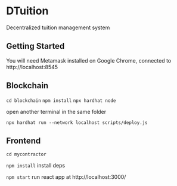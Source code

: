 # DTuition

Decentralized tuition management system

## Getting Started

You will need Metamask installed on Google Chrome, connected to http://localhost:8545

## Blockchain

`cd blockchain`
`npm install`
`npx hardhat node`

open another terminal in the same folder

`npx hardhat run --network localhost scripts/deploy.js `


## Frontend

`cd mycontractor`

`npm install` install deps

`npm start` run react app at http://localhost:3000/

